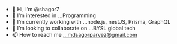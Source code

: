 - 👋 Hi, I’m @shagor7
- 👀 I’m interested in ...Programming
- 🌱 I’m currently working with ...node.js, nestJS, Prisma, GraphQL
- 💞️ I’m looking to collaborate on ...BYSL global tech
- 📫 How to reach me ...mdsagorparvez@gmail.com

<!---
shagor7/shagor7 is a ✨ special ✨ repository because its `README.md` (this file) appears on your GitHub profile.
You can click the Preview link to take a look at your changes.
--->
